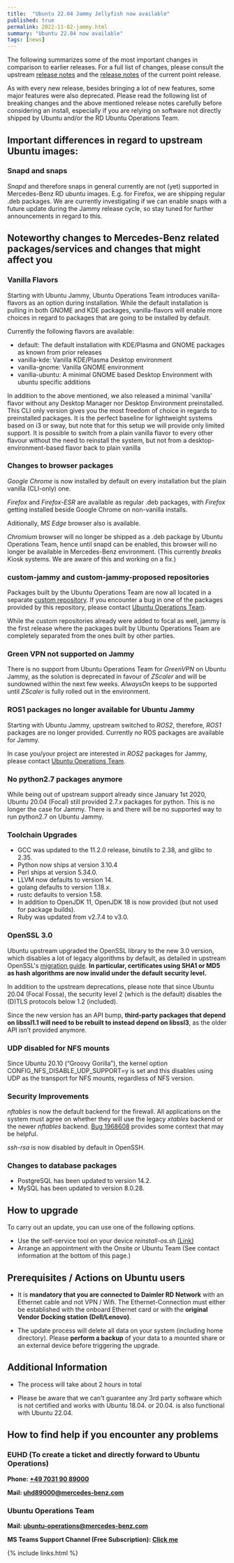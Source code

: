 ```yaml
---
title:  "Ubuntu 22.04 Jammy Jellyfish now available"
published: true
permalink: 2022-11-02-jammy.html
summary: "Ubuntu 22.04 now available"
tags: [news]
---
```


The following summarizes some of the most important changes in comparison to earlier releases. For a full list of changes, please consult the upstream [release notes](https://discourse.ubuntu.com/t/jammy-jellyfish-release-notes/24668) and the [release notes](https://discourse.ubuntu.com/t/jammy-jellyfish-point-release-changes/29835) of the current point release.


As with every new release, besides bringing a lot of new features, some major features were also deprecated. Please read the following list of breaking changes and the above mentioned release notes carefully before considering an install, especially if you are relying on software not directly shipped by Ubuntu and/or the RD Ubuntu Operations Team.

## Important differences in regard to upstream Ubuntu images:

### Snapd and snaps

*Snapd* and therefore snaps in general currently are not (yet) supported in Mercedes-Benz RD ubuntu images. E.g. for Firefox, we are shipping regular .deb packages. We are currently investigating if we can enable snaps with a future update during the Jammy release cycle, so stay tuned for further announcements in regard to this. 

## Noteworthy changes to Mercedes-Benz related packages/services and changes that might affect you

### Vanilla Flavors

Starting with Ubuntu Jammy, Ubuntu Operations Team introduces vanilla-flavors as an option during installation. While the default installation is pulling in both GNOME and KDE packages, vanilla-flavors will enable more choices in regard to packages that are going to be installed by default.

Currently the following flavors are available:
- default: The default installation with KDE/Plasma and GNOME packages as known from prior releases
- vanilla-kde: Vanilla KDE/Plasma Desktop environment
- vanilla-gnome: Vanilla GNOME environment
- vanilla-ubuntu: A minimal GNOME based Desktop Environment with ubuntu specific additions

In addition to the above mentioned, we also released a minimal 'vanilla' flavor without any Desktop Manager nor Desktop Environment preinstalled. This CLI only version gives you the most freedom of choice in regards to preinstalled packages. It is the perfect baseline for lightweight systems based on i3 or sway, but note that for this setup we will provide only limited support. It is possible to switch from a plain vanilla flavor to every other flavour without the need to reinstall the system, but not from a desktop-environment-based flavor back to plain vanilla

### Changes to browser packages
*Google Chrome* is now installed by default on every installation but the plain vanilla (CLI-only) one. 

*Firefox* and *Firefox-ESR* are available as regular .deb packages, with *Firefox* getting installed beside Google Chrome on non-vanilla installs.

Aditionally, *MS Edge* browser also is available.

*Chromium* browser will no longer be shipped as a .deb package by Ubuntu Operations Team, hence until snapd can be enabled, this browser will no longer be available in Mercedes-Benz environment.  (This currently *breaks* Kiosk systems. We are aware of this and working on a fix.)

### custom-jammy and custom-jammy-proposed repositories
Packages built by the Ubuntu Operations Team are now all located in a separate [custom repository](). If you encounter a bug in one of the packages provided by this repository, please contact [Ubuntu Operations Team](mailto:ubuntu-operations@mercedes-benz.com).

While the custom repositories already were added to focal as well, jammy is the first release where the packages built by Ubuntu Operations Team are completely separated from the ones built by other parties.

### Green VPN not supported on Jammy
There is no support from Ubuntu Operations Team for *GreenVPN* on Ubuntu Jammy, as the solution is deprecated in favour of *ZScaler* and will be sundowned within the next few weeks. *AlwaysOn* keeps to be supported until *ZScaler* is fully rolled out in the environment.

### ROS1 packages no longer available for Ubuntu Jammy
Starting with Ubuntu Jammy, upstream switched to *ROS2*, therefore, *ROS1* packages are no longer provided. Currently *no* ROS packages are available for Jammy.

In case you/your project are interested in *ROS2* packages for Jammy, please contact [Ubuntu Operations Team](mailto:ubuntu-operations@mercedes-benz.com).

### No python2.7 packages anymore
While being out of upstream support already since January 1st 2020, Ubuntu 20.04 (Focal) still provided 2.7.x packages for python. This is no longer the case for Jammy. There is and there will be no supported way to run python2.7 on Ubuntu Jammy.

### Toolchain Upgrades

- GCC was updated to the 11.2.0 release, binutils to 2.38, and glibc to 2.35. 
- Python now ships at version 3.10.4
- Perl ships at version 5.34.0. 
- LLVM now defaults to version 14. 
- golang defaults to version 1.18.x. 
- rustc defaults to version 1.58.
- In addition to OpenJDK 11, OpenJDK 18 is now provided (but not used for package builds).
- Ruby was updated from v2.7.4 to v3.0.

### OpenSSL 3.0

Ubuntu upstream upgraded the OpenSSL library to the new 3.0 version, which disables a lot of legacy algorithms by default, as detailed in upstream OpenSSL's [migration guide](https://www.openssl.org/docs/manmaster/man7/migration_guide.html). **In particular, certificates using SHA1 or MD5 as hash algorithms are now invalid under the default security level.**

In addition to the upstream deprecations, please note that since Ubuntu 20.04 (Focal Fossa), the security level 2 (which is the default) disables the (D)TLS protocols below 1.2 (included).

Since the new version has an API bump, **third-party packages that depend on libssl1.1 will need to be rebuilt to instead depend on libssl3**, as the older API isn’t provided anymore.

### UDP disabled for NFS mounts

Since Ubuntu 20.10 (“Groovy Gorilla”), the kernel option CONFIG_NFS_DISABLE_UDP_SUPPORT=y is set and this disables using UDP as the transport for NFS mounts, regardless of NFS version.

### Security Improvements

*nftables* is now the default backend for the firewall. All applications on the system must agree on whether they will use the legacy *xtables* backend or the newer *nftables* backend. [Bug 1968608](https://bugs.launchpad.net/bugs/1968608) provides some context that may be helpful.

*ssh-rsa* is now disabled by default in OpenSSH. 

### Changes to database packages

- PostgreSQL has been updated to version 14.2.
- MySQL has been updated to version 8.0.28.

## How to upgrade

To carry out an update, you can use one of the following options.

* Use the self-service tool on your device *reinstall-os.sh* [(Link)](./reinstall-os.html)
* Arrange an appointment with the Onsite or Ubuntu Team (See contact information at the bottom of this page.)

## Prerequisites / Actions on Ubuntu users

* It is **mandatory that you are connected to Daimler RD Network** with an Ethernet cable and not VPN / Wifi. The Ethernet-Connection must either be established with the onboard Ethernet card or with the **original Vendor Docking station (Dell/Lenovo)**.

* The update process will delete all data on your system (including home directory). Please **perform a backup** of your data to a mounted share or an external device before triggering the upgrade.

## Additional Information

* The process will take about 2 hours in total

* Please be aware that we can't guarantee any 3rd party software which is not certified and works with Ubuntu 18.04. or 20.04. is also functional with Ubuntu 22.04.

## How to find help if you encounter any problems

### EUHD (To create a ticket and directly forward to Ubuntu Operations)

**Phone: [+49 7031 90 89000](tel:+4970319089000)**

**Mail: [uhd89000@mercedes-benz.com](mailto:uhd89000@mercedes-benz.com)**

### Ubuntu Operations Team

**Mail: [ubuntu-operations@mercedes-benz.com](ubuntu-operations@mercedes-benz.com)**

**MS Teams Support Channel (Free Subscription): [Click me](https://social.intra.corpintra.net/external-link.jspa?url=https%3A%2F%2Fteams.microsoft.com%2Fl%2Fchannel%2F19%253a98e89971b7044a56b696cdb9555f4fe5%2540thread.tacv2%2FUpgrade%252520Support%3FgroupId%3D13fe2da7-5cab-4525-9f67-b54eefb7a8ca%26tenantId%3D9652d7c2-1ccf-4940-8151-4a92bd474ed0)**

{% include links.html %}
